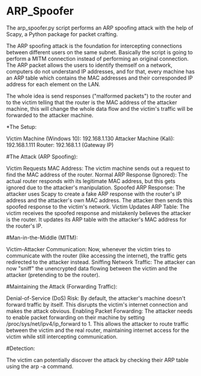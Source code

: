 # ARP_Spoofer
The arp_spoofer.py script performs an ARP spoofing attack with the help of Scapy, a Python package for packet crafting.

The ARP spoofing attack is the foundation for intercepting connections between different users on the same subnet. Basically the script is going to perform a MITM connection instead of performing an original connection. The ARP packet allows the users to identify themself on a network, computers do not understand IP addresses, and for that, every machine has an ARP table which contains the MAC addresses and their corresponded IP address for each element on the LAN.

The whole idea is send responses ("malformed packets") to the router and to the victim telling that the router is the MAC address of the attacker machine, this will change the whole data flow and the victim's traffic will be forwarded to the attacker machine.

*The Setup:

Victim Machine (Windows 10): 192.168.1.130
Attacker Machine (Kali): 192.168.1.111
Router: 192.168.1.1 (Gateway IP)

#The Attack (ARP Spoofing):

Victim Requests MAC Address: The victim machine sends out a request to find the MAC address of the router.
Normal ARP Response (Ignored): The actual router responds with its legitimate MAC address, but this gets ignored due to the attacker's manipulation.
Spoofed ARP Response: The attacker uses Scapy to create a fake ARP response with the router's IP address and the attacker's own MAC address. The attacker then sends this spoofed response to the victim's network.
Victim Updates ARP Table: The victim receives the spoofed response and mistakenly believes the attacker is the router. It updates its ARP table with the attacker's MAC address for the router's IP.

#Man-in-the-Middle (MITM):

Victim-Attacker Communication: Now, whenever the victim tries to communicate with the router (like accessing the internet), the traffic gets redirected to the attacker instead.
Sniffing Network Traffic: The attacker can now "sniff" the unencrypted data flowing between the victim and the attacker (pretending to be the router).

#Maintaining the Attack (Forwarding Traffic):

Denial-of-Service (DoS) Risk: By default, the attacker's machine doesn't forward traffic by itself. This disrupts the victim's internet connection and makes the attack obvious.
Enabling Packet Forwarding: The attacker needs to enable packet forwarding on their machine by setting /proc/sys/net/ipv4/ip_forward to 1. This allows the attacker to route traffic between the victim and the real router, maintaining internet access for the victim while still intercepting communication.

#Detection:

The victim can potentially discover the attack by checking their ARP table using the arp -a command.
